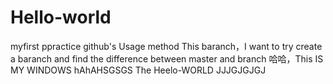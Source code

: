 # Hello-world
myfirst  ppractice  github's   Usage method
This  baranch，I want to try  create a baranch and find the difference between master and branch
哈哈，This IS MY WINDOWS
hAhAHSGSGS
The Heelo-WORLD
JJJGJGJGJ
